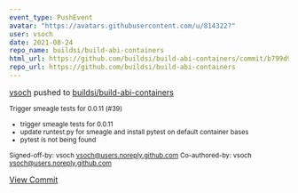 ```yaml
---
event_type: PushEvent
avatar: "https://avatars.githubusercontent.com/u/814322?"
user: vsoch
date: 2021-08-24
repo_name: buildsi/build-abi-containers
html_url: https://github.com/buildsi/build-abi-containers/commit/b799d9ef3414787eef1e1743955dae0d82953bbf
repo_url: https://github.com/buildsi/build-abi-containers
---
```


<a href='https://github.com/vsoch' target='_blank'>vsoch</a> pushed to <a href='https://github.com/buildsi/build-abi-containers' target='_blank'>buildsi/build-abi-containers</a>

<small>Trigger smeagle tests for 0.0.11 (#39)

* trigger smeagle tests for 0.0.11
* update runtest.py for smeagle and install pytest on default container bases
* pytest is not being found

Signed-off-by: vsoch <vsoch@users.noreply.github.com>
Co-authored-by: vsoch <vsoch@users.noreply.github.com></small>

<a href='https://github.com/buildsi/build-abi-containers/commit/b799d9ef3414787eef1e1743955dae0d82953bbf' target='_blank'>View Commit</a>